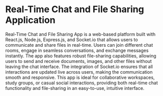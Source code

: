 # Real-Time Chat and File Sharing Application
Real-Time Chat and File Sharing App is a web-based platform built with React.js, Node.js, Express.js, and Socket.io that allows users to communicate and share files in real-time. Users can join different chat rooms, engage in seamless conversations, and exchange messages instantly. The app also features robust file-sharing capabilities, allowing users to send and receive documents, images, and other files without leaving the chat interface. The integration of Socket.io ensures that all interactions are updated live across users, making the communication smooth and responsive. This app is ideal for collaborative workspaces, study groups, or casual social interactions, providing both real-time chat functionality and file-sharing in an easy-to-use, intuitive interface.
